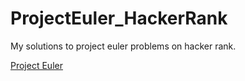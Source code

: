 # ProjectEuler_HackerRank
My solutions to project euler problems on hacker rank.

[Project Euler](https://projecteuler.net/)
